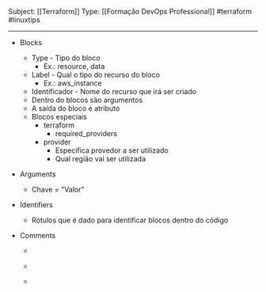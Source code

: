 Subject: [[Terraform]] 
Type: [[Formação DevOps Professional]]  #terraform #linuxtips

---
- Blocks 
	- Type - Tipo do bloco
		- Ex.: resource, data
	- Label - Qual o tipo do recurso do bloco
		- Ex.: aws_instance
	- Identificador - Nome do recurso que irá ser criado
	- Dentro do blocos são argumentos
	- A saída do bloco é atributo
	- Blocos especiais
		- terraform
			- required_providers
		- provider
			- Especifica provedor a ser utilizado
			- Qual região vai ser utilizada

-  Arguments
	- Chave = "Valor"

- Identifiers
	- Rótulos que é dado para identificar blocos dentro do código

- Comments
	- ``` #
	- ```//
	- ``` /* ... */

